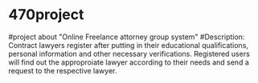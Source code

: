 # 470project
#project about "Online Freelance attorney group system"
#Description: Contract lawyers register after putting in their educational qualifications, personal information and other necessary verifications. Registered users will find out the approproiate lawyer according to their needs and send a request to the respective lawyer. 
